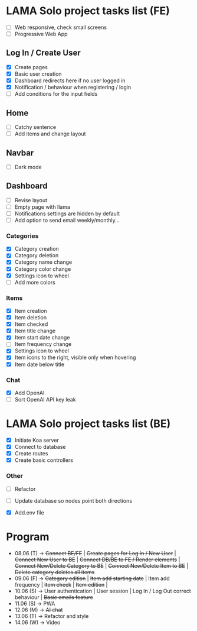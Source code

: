 # LAMA Solo project tasks list (FE)
- [ ] Web responsive, check small screens
- [ ] Progressive Web App
## Log In / Create User
- [x] Create pages
- [x] Basic user creation
- [x] Dashboard redirects here if no user logged in
- [x] Notification / behaviour when registering / login
- [ ] Add conditions for the input fields
## Home
- [ ] Catchy sentence
- [ ] Add items and change layout
## Navbar
- [ ] Dark mode
## Dashboard
- [ ] Revise layout
- [ ] Empty page with llama
- [ ] Notifications settings are hidden by default
- [ ] Add option to send email weekly/monthly...
### Categories
- [x] Category creation
- [x] Category deletion
- [x] Category name change
- [x] Category color change
- [x] Settings icon to wheel
- [ ] Add more colors
### Items
- [x] Item creation
- [x] Item deletion
- [x] Item checked
- [x] Item title change
- [x] Item start date change
- [ ] Item frequency change
- [x] Settings icon to wheel
- [x] Item icons to the right, visible only when hovering
- [x] Item date below title
### Chat
- [x] Add OpenAI 
- [ ] Sort OpenAI API key leak
# LAMA Solo project tasks list (BE)
- [x] Initiate Koa server
- [x] Connect to database
- [x] Create routes
- [x] Create basic controllers

### Other
- [ ] Refactor
- [ ] Update database so nodes point both directions
- [x] Add.env file 


# Program
- 08.06 (T) -> ~~Connect BE/FE~~ |
~~Create pages for Log In / New User~~ |
~~Connect New User to BE~~ |
~~Connect DB/BE to FE / Render elements~~ |
~~Connect New/Delete Category to BE~~ |
~~Connect New/Delete Item to BE~~ |
~~Delete category deletes all items~~
- 09.06 (F) -> ~~Category edition~~ |
~~Item add starting date~~ |
Item add frequency |
~~Item check~~ |
~~Item edition~~ |
- 10.06 (S) -> User authentication |
User session |
Log In / Log Out correct behaviour |
~~Basic emails feature~~
- 11.06 (S) -> PWA
- 12.06 (M) -> ~~AI chat~~
- 13.06 (T) -> Refactor and style
- 14.06 (W) -> Video